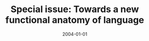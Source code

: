 ---
title: "Special issue: Towards a new functional anatomy of language"
collection: publications
permalink: /publication/2004_special-issue:-towards-a-new-functional-anatomy-of
date: 2004-01-01
year: 2004
venue: 'Cognition'
authors: 'Hickok G, Poeppel D'
number: '2'
citation: 'Hickok G, Poeppel D (2004). Special issue: Towards a new functional anatomy of language. Cognition.'
category: 'book'
---